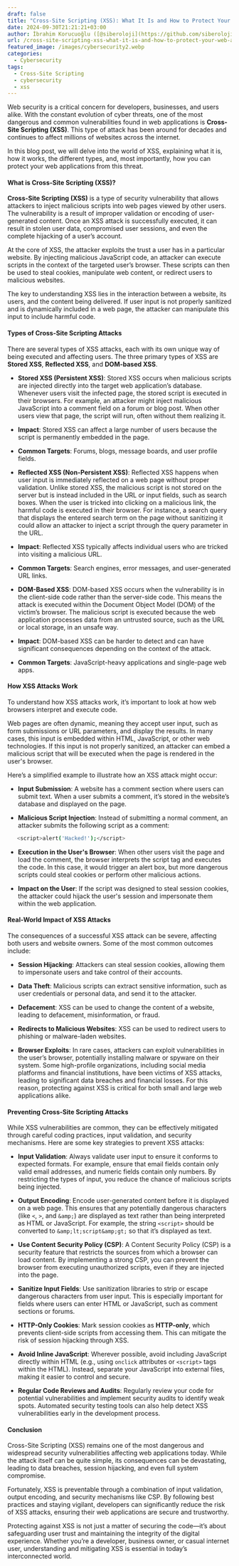 ```yaml
---
draft: false
title: "Cross-Site Scripting (XSS): What It Is and How to Protect Your Web Applications"
date: 2024-09-30T21:21:21+03:00
author: İbrahim Korucuoğlu ([@siberoloji](https://github.com/siberoloji))
url: /cross-site-scripting-xss-what-it-is-and-how-to-protect-your-web-applications/
featured_image: /images/cybersecurity2.webp
categories:
  - Cybersecurity
tags:
  - Cross-Site Scripting
  - cybersecurity
  - xss
---
```



Web security is a critical concern for developers, businesses, and users alike. With the constant evolution of cyber threats, one of the most dangerous and common vulnerabilities found in web applications is **Cross-Site Scripting (XSS)**. This type of attack has been around for decades and continues to affect millions of websites across the internet.



In this blog post, we will delve into the world of XSS, explaining what it is, how it works, the different types, and, most importantly, how you can protect your web applications from this threat.
#### **What is Cross-Site Scripting (XSS)?**



**Cross-Site Scripting (XSS)** is a type of security vulnerability that allows attackers to inject malicious scripts into web pages viewed by other users. The vulnerability is a result of improper validation or encoding of user-generated content. Once an XSS attack is successfully executed, it can result in stolen user data, compromised user sessions, and even the complete hijacking of a user’s account.



At the core of XSS, the attacker exploits the trust a user has in a particular website. By injecting malicious JavaScript code, an attacker can execute scripts in the context of the targeted user’s browser. These scripts can then be used to steal cookies, manipulate web content, or redirect users to malicious websites.



The key to understanding XSS lies in the interaction between a website, its users, and the content being delivered. If user input is not properly sanitized and is dynamically included in a web page, the attacker can manipulate this input to include harmful code.
#### **Types of Cross-Site Scripting Attacks**



There are several types of XSS attacks, each with its own unique way of being executed and affecting users. The three primary types of XSS are **Stored XSS**, **Reflected XSS**, and **DOM-based XSS**.


* **Stored XSS (Persistent XSS)**: Stored XSS occurs when malicious scripts are injected directly into the target web application’s database. Whenever users visit the infected page, the stored script is executed in their browsers. For example, an attacker might inject malicious JavaScript into a comment field on a forum or blog post. When other users view that page, the script will run, often without them realizing it.



* **Impact**: Stored XSS can affect a large number of users because the script is permanently embedded in the page.

* **Common Targets**: Forums, blogs, message boards, and user profile fields.



* **Reflected XSS (Non-Persistent XSS)**: Reflected XSS happens when user input is immediately reflected on a web page without proper validation. Unlike stored XSS, the malicious script is not stored on the server but is instead included in the URL or input fields, such as search boxes. When the user is tricked into clicking on a malicious link, the harmful code is executed in their browser. For instance, a search query that displays the entered search term on the page without sanitizing it could allow an attacker to inject a script through the query parameter in the URL.



* **Impact**: Reflected XSS typically affects individual users who are tricked into visiting a malicious URL.

* **Common Targets**: Search engines, error messages, and user-generated URL links.



* **DOM-Based XSS**: DOM-based XSS occurs when the vulnerability is in the client-side code rather than the server-side code. This means the attack is executed within the Document Object Model (DOM) of the victim’s browser. The malicious script is executed because the web application processes data from an untrusted source, such as the URL or local storage, in an unsafe way.



* **Impact**: DOM-based XSS can be harder to detect and can have significant consequences depending on the context of the attack.

* **Common Targets**: JavaScript-heavy applications and single-page web apps.
#### **How XSS Attacks Work**



To understand how XSS attacks work, it’s important to look at how web browsers interpret and execute code.



Web pages are often dynamic, meaning they accept user input, such as form submissions or URL parameters, and display the results. In many cases, this input is embedded within HTML, JavaScript, or other web technologies. If this input is not properly sanitized, an attacker can embed a malicious script that will be executed when the page is rendered in the user's browser.



Here’s a simplified example to illustrate how an XSS attack might occur:


* **Input Submission**: A website has a comment section where users can submit text. When a user submits a comment, it’s stored in the website’s database and displayed on the page.

* **Malicious Script Injection**: Instead of submitting a normal comment, an attacker submits the following script as a comment:



```bash
   <script>alert('Hacked!');</script>
```





* **Execution in the User's Browser**: When other users visit the page and load the comment, the browser interprets the script tag and executes the code. In this case, it would trigger an alert box, but more dangerous scripts could steal cookies or perform other malicious actions.

* **Impact on the User**: If the script was designed to steal session cookies, the attacker could hijack the user's session and impersonate them within the web application.
#### **Real-World Impact of XSS Attacks**



The consequences of a successful XSS attack can be severe, affecting both users and website owners. Some of the most common outcomes include:


* **Session Hijacking**: Attackers can steal session cookies, allowing them to impersonate users and take control of their accounts.

* **Data Theft**: Malicious scripts can extract sensitive information, such as user credentials or personal data, and send it to the attacker.

* **Defacement**: XSS can be used to change the content of a website, leading to defacement, misinformation, or fraud.

* **Redirects to Malicious Websites**: XSS can be used to redirect users to phishing or malware-laden websites.

* **Browser Exploits**: In rare cases, attackers can exploit vulnerabilities in the user’s browser, potentially installing malware or spyware on their system.
Some high-profile organizations, including social media platforms and financial institutions, have been victims of XSS attacks, leading to significant data breaches and financial losses. For this reason, protecting against XSS is critical for both small and large web applications alike.
#### **Preventing Cross-Site Scripting Attacks**



While XSS vulnerabilities are common, they can be effectively mitigated through careful coding practices, input validation, and security mechanisms. Here are some key strategies to prevent XSS attacks:


* **Input Validation**: Always validate user input to ensure it conforms to expected formats. For example, ensure that email fields contain only valid email addresses, and numeric fields contain only numbers. By restricting the types of input, you reduce the chance of malicious scripts being injected.

* **Output Encoding**: Encode user-generated content before it is displayed on a web page. This ensures that any potentially dangerous characters (like `<`, `>`, and `&amp;`) are displayed as text rather than being interpreted as HTML or JavaScript. For example, the string `<script>` should be converted to `&amp;lt;script&amp;gt;` so that it’s displayed as text.

* **Use Content Security Policy (CSP)**: A Content Security Policy (CSP) is a security feature that restricts the sources from which a browser can load content. By implementing a strong CSP, you can prevent the browser from executing unauthorized scripts, even if they are injected into the page.

* **Sanitize Input Fields**: Use sanitization libraries to strip or escape dangerous characters from user input. This is especially important for fields where users can enter HTML or JavaScript, such as comment sections or forums.

* **HTTP-Only Cookies**: Mark session cookies as **HTTP-only**, which prevents client-side scripts from accessing them. This can mitigate the risk of session hijacking through XSS.

* **Avoid Inline JavaScript**: Wherever possible, avoid including JavaScript directly within HTML (e.g., using `onclick` attributes or `<script>` tags within the HTML). Instead, separate your JavaScript into external files, making it easier to control and secure.

* **Regular Code Reviews and Audits**: Regularly review your code for potential vulnerabilities and implement security audits to identify weak spots. Automated security testing tools can also help detect XSS vulnerabilities early in the development process.
#### **Conclusion**



Cross-Site Scripting (XSS) remains one of the most dangerous and widespread security vulnerabilities affecting web applications today. While the attack itself can be quite simple, its consequences can be devastating, leading to data breaches, session hijacking, and even full system compromise.



Fortunately, XSS is preventable through a combination of input validation, output encoding, and security mechanisms like CSP. By following best practices and staying vigilant, developers can significantly reduce the risk of XSS attacks, ensuring their web applications are secure and trustworthy.



Protecting against XSS is not just a matter of securing the code—it’s about safeguarding user trust and maintaining the integrity of the digital experience. Whether you’re a developer, business owner, or casual internet user, understanding and mitigating XSS is essential in today’s interconnected world.
